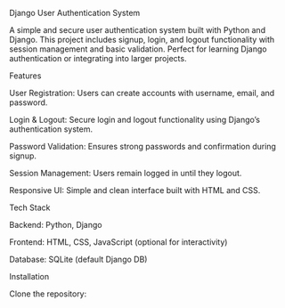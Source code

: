 Django User Authentication System

A simple and secure user authentication system built with Python and Django. This project includes signup, login, and logout functionality with session management and basic validation. Perfect for learning Django authentication or integrating into larger projects.

Features

User Registration: Users can create accounts with username, email, and password.

Login & Logout: Secure login and logout functionality using Django’s authentication system.

Password Validation: Ensures strong passwords and confirmation during signup.

Session Management: Users remain logged in until they logout.

Responsive UI: Simple and clean interface built with HTML and CSS.

Tech Stack

Backend: Python, Django

Frontend: HTML, CSS, JavaScript (optional for interactivity)

Database: SQLite (default Django DB)

Installation

Clone the repository:
